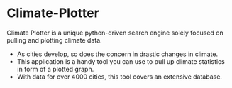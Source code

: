 # Climate-Plotter

Climate Plotter is a unique python-driven search engine solely focused on pulling and plotting climate data.

 - As cities develop, so does the concern in drastic changes in climate.
 - This application is a handy tool you can use to pull up climate statistics in form of a plotted graph.
 - With data for over 4000 cities, this tool covers an extensive database.
